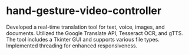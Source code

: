# hand-gesture-video-controller
Developed a real-time translation tool for text, voice, images, and documents. 
Utilized the Google Translate API, Tesseract OCR, and gTTS. The tool includes a Tkinter GUI and supports various file types. 
Implemented threading for enhanced responsiveness.
